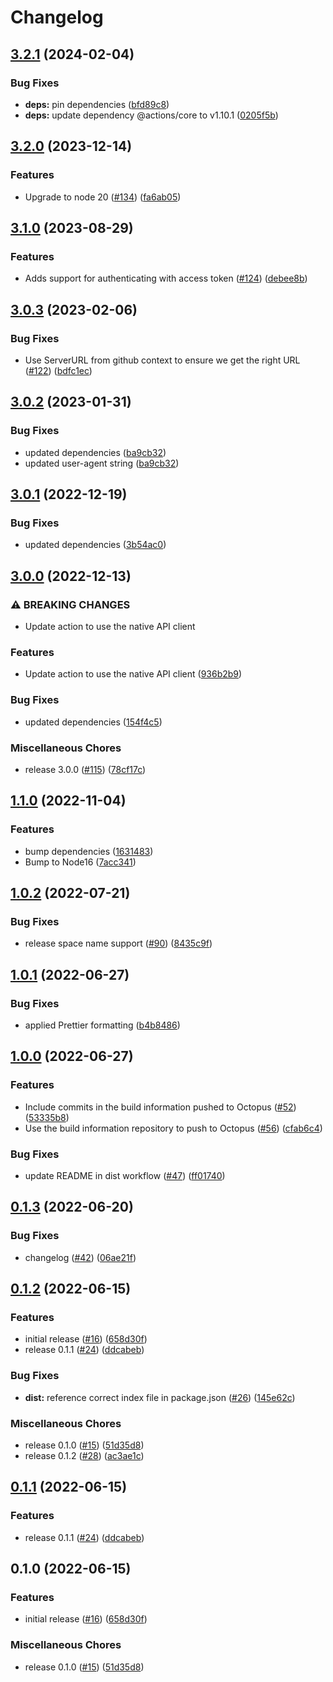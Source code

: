 # Changelog

## [3.2.1](https://github.com/OctopusDeploy/push-build-information-action/compare/v3.2.0...v3.2.1) (2024-02-04)


### Bug Fixes

* **deps:** pin dependencies ([bfd89c8](https://github.com/OctopusDeploy/push-build-information-action/commit/bfd89c8e43ec54be2210d594a1d79c4ab719863d))
* **deps:** update dependency @actions/core to v1.10.1 ([0205f5b](https://github.com/OctopusDeploy/push-build-information-action/commit/0205f5b01cac4b4e4337b1bd7311633637362f09))

## [3.2.0](https://github.com/OctopusDeploy/push-build-information-action/compare/v3.1.0...v3.2.0) (2023-12-14)


### Features

* Upgrade to node 20 ([#134](https://github.com/OctopusDeploy/push-build-information-action/issues/134)) ([fa6ab05](https://github.com/OctopusDeploy/push-build-information-action/commit/fa6ab05763b01d3224c6440fb0e42b9c03713495))

## [3.1.0](https://github.com/OctopusDeploy/push-build-information-action/compare/v3.0.3...v3.1.0) (2023-08-29)


### Features

* Adds support for authenticating with access token ([#124](https://github.com/OctopusDeploy/push-build-information-action/issues/124)) ([debee8b](https://github.com/OctopusDeploy/push-build-information-action/commit/debee8b635c50a4bf1683fe45bc4e755b2d0a824))

## [3.0.3](https://github.com/OctopusDeploy/push-build-information-action/compare/v3.0.2...v3.0.3) (2023-02-06)


### Bug Fixes

* Use ServerURL from github context to ensure we get the right URL ([#122](https://github.com/OctopusDeploy/push-build-information-action/issues/122)) ([bdfc1ec](https://github.com/OctopusDeploy/push-build-information-action/commit/bdfc1ece8e405d588844c6ca0a2808b2c810297f))

## [3.0.2](https://github.com/OctopusDeploy/push-build-information-action/compare/v3.0.1...v3.0.2) (2023-01-31)


### Bug Fixes

* updated dependencies ([ba9cb32](https://github.com/OctopusDeploy/push-build-information-action/commit/ba9cb3273b1964c6c682cf8f0800b26ded2cb4b7))
* updated user-agent string ([ba9cb32](https://github.com/OctopusDeploy/push-build-information-action/commit/ba9cb3273b1964c6c682cf8f0800b26ded2cb4b7))

## [3.0.1](https://github.com/OctopusDeploy/push-build-information-action/compare/v3.0.0...v3.0.1) (2022-12-19)


### Bug Fixes

* updated dependencies ([3b54ac0](https://github.com/OctopusDeploy/push-build-information-action/commit/3b54ac054f1ca15de762ca133799648ebb6531fa))

## [3.0.0](https://github.com/OctopusDeploy/push-build-information-action/compare/v1.1.0...v3.0.0) (2022-12-13)


### ⚠ BREAKING CHANGES

* Update action to use the native API client

### Features

* Update action to use the native API client ([936b2b9](https://github.com/OctopusDeploy/push-build-information-action/commit/936b2b9be7eab00f1e24db3a3ca2bc41218cafb4))


### Bug Fixes

* updated dependencies ([154f4c5](https://github.com/OctopusDeploy/push-build-information-action/commit/154f4c5faec7cf1337a417aa31e98b97d0df80ff))


### Miscellaneous Chores

* release 3.0.0 ([#115](https://github.com/OctopusDeploy/push-build-information-action/issues/115)) ([78cf17c](https://github.com/OctopusDeploy/push-build-information-action/commit/78cf17c3465a3b2c25840fed851d11bed3d974fd))

## [1.1.0](https://github.com/OctopusDeploy/push-build-information-action/compare/v1.0.2...v1.1.0) (2022-11-04)


### Features

* bump dependencies ([1631483](https://github.com/OctopusDeploy/push-build-information-action/commit/16314839c1a02be1977bc58fcf1e9ffe246c455e))
* Bump to Node16 ([7acc341](https://github.com/OctopusDeploy/push-build-information-action/commit/7acc34123a03840a6e5f68a6ddf6f1be11b08ca3))

## [1.0.2](https://github.com/OctopusDeploy/push-build-information-action/compare/v1.0.1...v1.0.2) (2022-07-21)


### Bug Fixes

* release space name support ([#90](https://github.com/OctopusDeploy/push-build-information-action/issues/90)) ([8435c9f](https://github.com/OctopusDeploy/push-build-information-action/commit/8435c9f47f5839e916baeaea0f0c2053e7548dbe))

## [1.0.1](https://github.com/OctopusDeploy/push-build-information-action/compare/v1.0.0...v1.0.1) (2022-06-27)


### Bug Fixes

* applied Prettier formatting ([b4b8486](https://github.com/OctopusDeploy/push-build-information-action/commit/b4b8486246491e8f21d8d40763ebbefef79ad641))

## [1.0.0](https://github.com/OctopusDeploy/push-build-information-action/compare/v0.1.3...v1.0.0) (2022-06-27)


### Features

* Include commits in the build information pushed to Octopus ([#52](https://github.com/OctopusDeploy/push-build-information-action/issues/52)) ([53335b8](https://github.com/OctopusDeploy/push-build-information-action/commit/53335b870a0f27f149af060dd38e51dab3bba00d))
* Use the build information repository to push to Octopus ([#56](https://github.com/OctopusDeploy/push-build-information-action/issues/56)) ([cfab6c4](https://github.com/OctopusDeploy/push-build-information-action/commit/cfab6c4b94387aa1a0ff5843319d9e29d66bd14a))


### Bug Fixes

* update README in dist workflow ([#47](https://github.com/OctopusDeploy/push-build-information-action/issues/47)) ([ff01740](https://github.com/OctopusDeploy/push-build-information-action/commit/ff0174047c9b3773968b21235161afe0d085b0fc))

## [0.1.3](https://github.com/OctopusDeploy/push-build-information-action/compare/v0.1.2...v0.1.3) (2022-06-20)


### Bug Fixes

* changelog ([#42](https://github.com/OctopusDeploy/push-build-information-action/issues/42)) ([06ae21f](https://github.com/OctopusDeploy/push-build-information-action/commit/06ae21f55344393b55d584d121da60b60dfc64a5))

## [0.1.2](https://github.com/OctopusDeploy/push-build-information-action/compare/v0.1.1...v0.1.2) (2022-06-15)


### Features

* initial release ([#16](https://github.com/OctopusDeploy/push-build-information-action/issues/16)) ([658d30f](https://github.com/OctopusDeploy/push-build-information-action/commit/658d30f4904bed57f0f24ac084690eac6b8b5aca))
* release 0.1.1 ([#24](https://github.com/OctopusDeploy/push-build-information-action/issues/24)) ([ddcabeb](https://github.com/OctopusDeploy/push-build-information-action/commit/ddcabeb1b812c7ba0ad177c31161fb5a9ea462b1))


### Bug Fixes

* **dist:** reference correct index file in package.json ([#26](https://github.com/OctopusDeploy/push-build-information-action/issues/26)) ([145e62c](https://github.com/OctopusDeploy/push-build-information-action/commit/145e62c509850e176e293f35db7bacb5d55dd849))


### Miscellaneous Chores

* release 0.1.0 ([#15](https://github.com/OctopusDeploy/push-build-information-action/issues/15)) ([51d35d8](https://github.com/OctopusDeploy/push-build-information-action/commit/51d35d86902e79e37c68438e1c16ca6a9b091809))
* release 0.1.2 ([#28](https://github.com/OctopusDeploy/push-build-information-action/issues/28)) ([ac3ae1c](https://github.com/OctopusDeploy/push-build-information-action/commit/ac3ae1cae62d7882c6793ad47d4bb252187220a0))

## [0.1.1](https://github.com/OctopusDeploy/push-build-information-action/compare/v0.1.0...v0.1.1) (2022-06-15)


### Features

* release 0.1.1 ([#24](https://github.com/OctopusDeploy/push-build-information-action/issues/24)) ([ddcabeb](https://github.com/OctopusDeploy/push-build-information-action/commit/ddcabeb1b812c7ba0ad177c31161fb5a9ea462b1))

## 0.1.0 (2022-06-15)


### Features

* initial release ([#16](https://github.com/OctopusDeploy/push-build-information-action/issues/16)) ([658d30f](https://github.com/OctopusDeploy/push-build-information-action/commit/658d30f4904bed57f0f24ac084690eac6b8b5aca))


### Miscellaneous Chores

* release 0.1.0 ([#15](https://github.com/OctopusDeploy/push-build-information-action/issues/15)) ([51d35d8](https://github.com/OctopusDeploy/push-build-information-action/commit/51d35d86902e79e37c68438e1c16ca6a9b091809))
